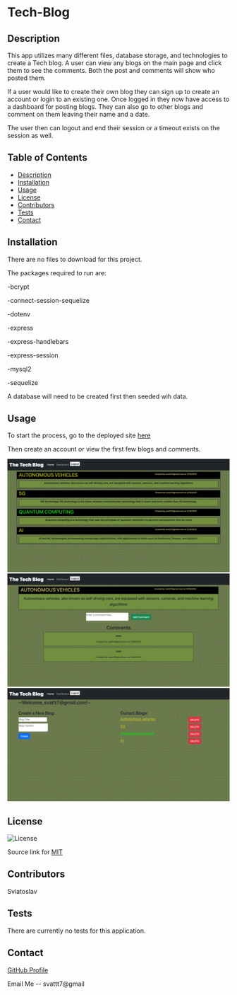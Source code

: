 # Tech-Blog

## Description

This app utilizes many different files, database storage, and technologies to create a Tech blog. A user can view any blogs on the main page and click them to see the comments. Both the post and comments will show who posted them. 

If a user would like to create their own blog they can sign up to create an account or login to an existing one. Once logged in they now have access to a dashboard for posting blogs. They can also go to other blogs and comment on them leaving their name and a date. 

The user then can logout and end their session or a timeout exists on the session as well. 
   
## Table of Contents
- [Description](#description)
- [Installation](#installation)
- [Usage](#usage)
- [License](#license)
- [Contributors](#contributors)
- [Tests](#tests)
- [Contact](#contact)

## Installation

There are no files to download for this project.

The packages required to run are:

-bcrypt

-connect-session-sequelize

-dotenv

-express

-express-handlebars

-express-session

-mysql2

-sequelize 

A database will need to be created first then seeded wih data. 

## Usage

To start the process, go to the deployed site [here](https://radiant-bayou-68350.herokuapp.com/)

Then create an account or view the first few blogs and comments.  

![An example blog:](assets/images/screen1.png)
![An example blog:](assets/images/screen2.png)
![An example blog:](assets/images/screen3.png)

## License

![License](https://img.shields.io/badge/License-MIT-yellow.svg)

Source link for [MIT](https://opensource.org/licenses/MIT)

## Contributors

Sviatoslav

## Tests

There are currently no tests for this application.  

## Contact

[GitHub Profile](https://github.com/Bunix25)

Email Me -- svattt7@gmail
